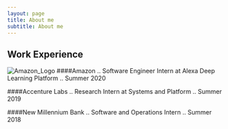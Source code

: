 ```yaml
---
layout: page
title: About me
subtitle: About me
---
```


## Work Experience

![Amazon_Logo](https://bloximages.chicago2.vip.townnews.com/kenoshanews.com/content/tncms/assets/v3/editorial/0/56/05663cea-77e2-5e21-8a79-53e9a96e9acc/5bb4460812b73.image.jpg)
####Amazon ..
Software Engineer Intern at Alexa Deep Learning Platform ..
Summer 2020
 
####Accenture Labs .. 
Research Intern at Systems and Platform ..
Summer 2019

####New Millennium Bank ..
Software and Operations Intern ..
Summer 2018


